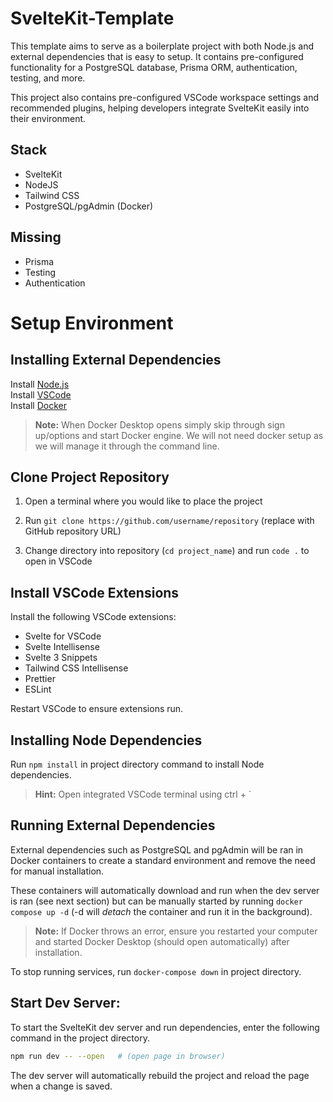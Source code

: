 # SvelteKit-Template

This template aims to serve as a boilerplate project with both Node.js and external dependencies that is easy to setup. It contains pre-configured functionality for a PostgreSQL database, Prisma ORM, authentication, testing, and more.

This project also contains pre-configured VSCode workspace settings and recommended plugins, helping developers integrate SvelteKit easily into their environment.

## Stack

- SvelteKit
- NodeJS
- Tailwind CSS
- PostgreSQL/pgAdmin (Docker)

## Missing

- Prisma
- Testing
- Authentication

# Setup Environment

## Installing External Dependencies

Install [Node.js](https://nodejs.org/en/download/)\
Install [VSCode](https://code.visualstudio.com/) \
Install [Docker](https://docs.docker.com/desktop/setup/install/windows-install/)

> **Note:** When Docker Desktop opens simply skip through sign up/options and start Docker engine. We will not need docker setup as we will manage it through the command line.

## Clone Project Repository

1. Open a terminal where you would like to place the project

2. Run `git clone https://github.com/username/repository` (replace with GitHub repository URL)

3. Change directory into repository (`cd project_name`) and run `code .` to open in VSCode

## Install VSCode Extensions

Install the following VSCode extensions:

- Svelte for VSCode
- Svelte Intellisense
- Svelte 3 Snippets
- Tailwind CSS Intellisense
- Prettier
- ESLint

Restart VSCode to ensure extensions run.

## Installing Node Dependencies

Run `npm install` in project directory command to install Node dependencies.

> **Hint:** Open integrated VSCode terminal using ctrl + `

## Running External Dependencies

External dependencies such as PostgreSQL and pgAdmin will be ran in Docker containers to create a standard environment and remove the need for manual installation.

These containers will automatically download and run when the dev server is ran (see next section) but can be manually started by running `docker compose up -d` (-d will _detach_ the container and run it in the background).

> **Note:** If Docker throws an error, ensure you restarted your computer and started Docker Desktop (should open automatically) after installation.

To stop running services, run `docker-compose down` in project directory.

## Start Dev Server:

To start the SvelteKit dev server and run dependencies, enter the following command in the project directory.

```bash
npm run dev -- --open   # (open page in browser)
```

The dev server will automatically rebuild the project and reload the page when a change is saved.
